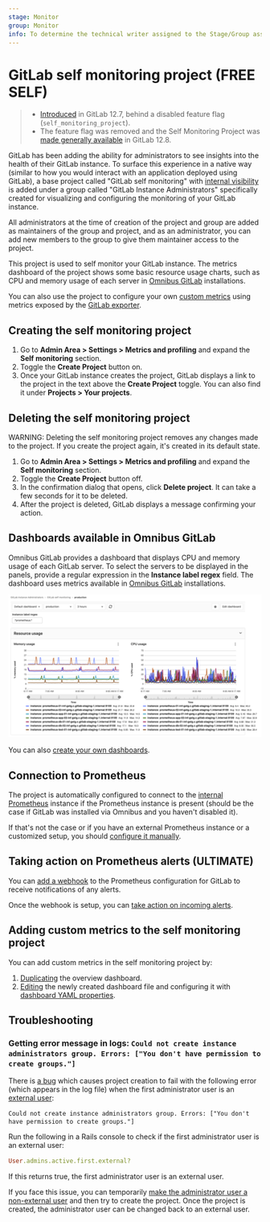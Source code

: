 ```yaml
---
stage: Monitor
group: Monitor
info: To determine the technical writer assigned to the Stage/Group associated with this page, see https://about.gitlab.com/handbook/engineering/ux/technical-writing/#assignments
---
```


# GitLab self monitoring project **(FREE SELF)**

> - [Introduced](https://gitlab.com/gitlab-org/gitlab/-/issues/32351) in GitLab 12.7, behind a disabled feature flag (`self_monitoring_project`).
> - The feature flag was removed and the Self Monitoring Project was [made generally available](https://gitlab.com/gitlab-org/gitlab/-/issues/198511) in GitLab 12.8.

GitLab has been adding the ability for administrators to see insights into the
health of their GitLab instance. To surface this experience in a native way
(similar to how you would interact with an application deployed using GitLab),
a base project called "GitLab self monitoring" with
[internal visibility](../../../public_access/public_access.md#internal-projects)
is added under a group called "GitLab Instance Administrators"
specifically created for visualizing and configuring the monitoring of your
GitLab instance.

All administrators at the time of creation of the project and group are
added as maintainers of the group and project, and as an administrator, you can
add new members to the group to give them maintainer access to the project.

This project is used to self monitor your GitLab instance. The metrics dashboard
of the project shows some basic resource usage charts, such as CPU and memory usage
of each server in [Omnibus GitLab](https://docs.gitlab.com/omnibus/) installations.

You can also use the project to configure your own
[custom metrics](../../../operations/metrics/index.md#adding-custom-metrics) using
metrics exposed by the [GitLab exporter](../prometheus/gitlab_metrics.md#metrics-available).

## Creating the self monitoring project

1. Go to **Admin Area > Settings > Metrics and profiling** and expand the **Self monitoring** section.
1. Toggle the **Create Project** button on.
1. Once your GitLab instance creates the project, GitLab displays a link to the project in the text above the **Create Project** toggle. You can also find it under **Projects > Your projects**.

## Deleting the self monitoring project

WARNING:
Deleting the self monitoring project removes any changes made to the project. If
you create the project again, it's created in its default state.

1. Go to **Admin Area > Settings > Metrics and profiling** and expand the **Self monitoring** section.
1. Toggle the **Create Project** button off.
1. In the confirmation dialog that opens, click **Delete project**.
   It can take a few seconds for it to be deleted.
1. After the project is deleted, GitLab displays a message confirming your action.

## Dashboards available in Omnibus GitLab

Omnibus GitLab provides a dashboard that displays CPU and memory usage
of each GitLab server. To select the servers to be displayed in the
panels, provide a regular expression in the **Instance label regex** field.
The dashboard uses metrics available in
[Omnibus GitLab](https://docs.gitlab.com/omnibus/) installations.

![GitLab self monitoring overview dashboard](img/self_monitoring_overview_dashboard.png)

You can also
[create your own dashboards](../../../operations/metrics/dashboards/index.md).

## Connection to Prometheus

The project is automatically configured to connect to the
[internal Prometheus](../prometheus/index.md) instance if the Prometheus
instance is present (should be the case if GitLab was installed via Omnibus
and you haven't disabled it).

If that's not the case or if you have an external Prometheus instance or a customized setup,
you should
[configure it manually](../../../user/project/integrations/prometheus.md#manual-configuration-of-prometheus).

## Taking action on Prometheus alerts **(ULTIMATE)**

You can [add a webhook](../../../operations/metrics/alerts.md#external-prometheus-instances)
to the Prometheus configuration for GitLab to receive notifications of any
alerts.

Once the webhook is setup, you can
[take action on incoming alerts](../../../operations/metrics/alerts.md#trigger-actions-from-alerts).

## Adding custom metrics to the self monitoring project

You can add custom metrics in the self monitoring project by:

1. [Duplicating](../../../operations/metrics/dashboards/index.md#duplicate-a-gitlab-defined-dashboard) the overview dashboard.
1. [Editing](../../../operations/metrics/index.md) the newly created dashboard file and configuring it with [dashboard YAML properties](../../../operations/metrics/dashboards/yaml.md).

## Troubleshooting

### Getting error message in logs: `Could not create instance administrators group. Errors: ["You don't have permission to create groups."]`

There is [a bug](https://gitlab.com/gitlab-org/gitlab/-/issues/208676) which causes
project creation to fail with the following error (which appears in the log file)
when the first administrator user is an
[external user](../../../user/permissions.md#external-users):

```plaintext
Could not create instance administrators group. Errors: ["You don't have permission to create groups."]
```

Run the following in a Rails console to check if the first administrator user is an external user:

```ruby
User.admins.active.first.external?
```

If this returns true, the first administrator user is an external user.

If you face this issue, you can temporarily
[make the administrator user a non-external user](../../../user/permissions.md#external-users)
and then try to create the project.
Once the project is created, the administrator user can be changed back to an external user.
